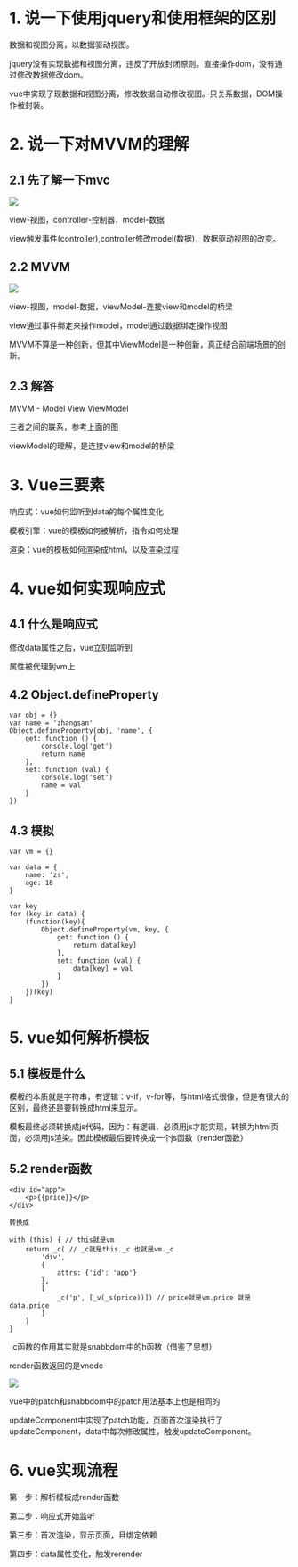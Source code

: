 <h1>1. 说一下使用jquery和使用框架的区别</h1>

<p>数据和视图分离，以数据驱动视图。</p>

<p>jquery没有实现数据和视图分离，违反了开放封闭原则。直接操作dom，没有通过修改数据修改dom。</p>

<p>vue中实现了现数据和视图分离，修改数据自动修改视图。只关系数据，DOM操作被封装。</p>

<h1>2. 说一下对MVVM的理解</h1>

<h2>2.1 先了解一下mvc</h2>

![](https://user-gold-cdn.xitu.io/2019/7/10/16bd9f84cf512b8b?w=1072&h=900&f=png&s=155603)

<p>view-视图，controller-控制器，model-数据</p>

<p>view触发事件(controller),controller修改model(数据)，数据驱动视图的改变。</p>

<h2>2.2 MVVM</h2>


![](https://user-gold-cdn.xitu.io/2019/7/10/16bd9fc1e80e0d31?w=730&h=338&f=png&s=73042)


<p>view-视图，model-数据，viewModel-连接view和model的桥梁</p>
<p>view通过事件绑定来操作model，model通过数据绑定操作视图</p>

<p>MVVM不算是一种创新，但其中ViewModel是一种创新，真正结合前端场景的创新。</p>

<h2>2.3 解答</h2>

<p>MVVM - Model View ViewModel</p>
<p>三者之间的联系，参考上面的图</p>
<p>viewModel的理解，是连接view和model的桥梁</p>

<h1>3. Vue三要素</h1>

<p>响应式：vue如何监听到data的每个属性变化</p>
<p>模板引擎：vue的模板如何被解析，指令如何处理</p>
<p>渲染：vue的模板如何渲染成html，以及渲染过程</p>

<h1>4. vue如何实现响应式</h1>

<h2>4.1 什么是响应式</h2>

<p>修改data属性之后，vue立刻监听到</p>
<p>属性被代理到vm上</p>

<h2>4.2 Object.defineProperty</h2>


```
var obj = {}
var name = 'zhangsan'
Object.defineProperty(obj, 'name', {
    get: function () {
        console.log('get')
        return name
    },
    set: function (val) {
        console.log('set')
        name = val
    }
})

```

<h2>4.3 模拟</h2>

```
var vm = {}

var data = {
    name: 'zs',
    age: 18
}

var key
for (key in data) {
    (function(key){
        Object.defineProperty(vm, key, {
            get: function () {
                return data[key]
            },
            set: function (val) {
                data[key] = val
            }
        })
    })(key)
}
```

<h1>5. vue如何解析模板</h1>
<h2>5.1 模板是什么</h2>
<p>模板的本质就是字符串，有逻辑：v-if，v-for等，与html格式很像，但是有很大的区别，最终还是要转换成html来显示。</p>
<p>模板最终必须转换成js代码，因为：有逻辑，必须用js才能实现，转换为html页面，必须用js渲染。因此模板最后要转换成一个js函数（render函数）</p>

<h2>5.2 render函数</h2>

```
<div id="app">
    <p>{{price}}</p>
</div>

转换成

with (this) { // this就是vm
    return _c( // _c就是this._c 也就是vm._c
        'div',
        {
            attrs: {'id': 'app'}  
        },
        [
            _c('p', [_v(_s(price))]) // price就是vm.price 就是data.price
        ]
    )
}
```

<p>_c函数的作用其实就是snabbdom中的h函数（借鉴了思想）</p>

<p>render函数返回的是vnode</p>


![](https://user-gold-cdn.xitu.io/2019/7/12/16be425459f42eea?w=1498&h=903&f=png&s=547534)


<p>vue中的patch和snabbdom中的patch用法基本上也是相同的</p>

<p>updateComponent中实现了patch功能，页面首次渲染执行了updateComponent，data中每次修改属性，触发updateComponent。</p>

<h1>6. vue实现流程</h1>

<p>第一步：解析模板成render函数</p>
<p>第二步：响应式开始监听</p>
<p>第三步：首次渲染，显示页面，且绑定依赖</p>
<p>第四步：data属性变化，触发rerender</p>
